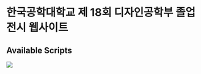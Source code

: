 # 한국공학대학교 제 18회 디자인공학부 졸업전시 웹사이트

## Available Scripts
<img src = "http://2023.tudesign.org/static/media/video00000018.5970009d2cddc8748c27.png"/>
